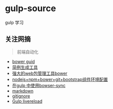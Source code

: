 # gulp-source
gulp 学习

## 关注网摘
> 前端自动化
- <a href="https://github.com/bower/spec">bower guid</a>
- <a href="https://github.com/hawx1993/resume-master">简例生成工具</a>
- <a href="http://www.2cto.com/kf/201212/175989.html">强大的web包管理工具bower</a>
- <a href="http://jingyan.baidu.com/article/2a13832885099a074a134f97.html">nodejs+npm+bower+git+bootstrap组件环境配置</a>
- <a href="http://www.cnblogs.com/xljzlw/p/5215529.html">在gulp 中使用bowser-sync </a>
- <a href="http://wowubuntu.com/markdown/">markdown</a>
- <a href="https://github.com/newbreedofgeek/html5-skeletor/blob/master/.gitignore">gitignore</a>
- <a href="http://www.cnblogs.com/xjcjcsy/p/4467751.html">Gulp livereload</a>

